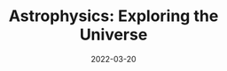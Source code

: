 ---
title: "Astrophysics: Exploring the Universe"
language: 'en'
image: "/images/dummyData_2.jpg"
description:
  "Discover the wonders of astrophysics and the mysteries of the universe with this course on astronomy and space science research. "
tags: ["Science", "Research", "Astronomy"]
date: 2022-03-20
---